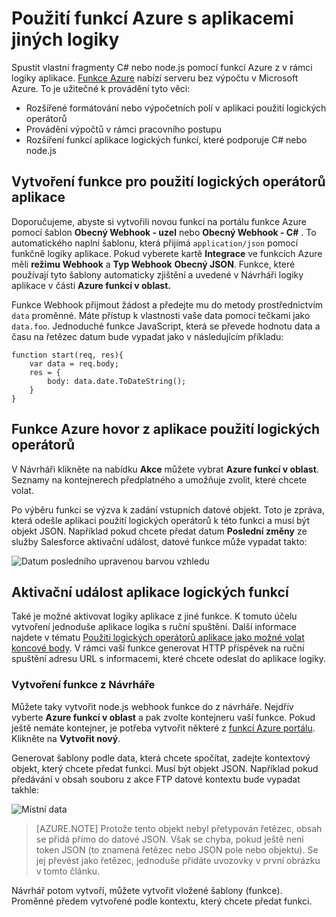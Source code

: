 <properties
   pageTitle="Použití Azure funkcí s aplikacemi jiných logiky | Microsoft Azure"
   description="Informace o použití funkce Azure s aplikacemi jiných logiky"
   services="logic-apps,functions"
   documentationCenter=".net,nodejs,java"
   authors="jeffhollan"
   manager="dwrede"
   editor=""/>

<tags
   ms.service="logic-apps"
   ms.devlang="multiple"
   ms.topic="article"
   ms.tgt_pltfrm="na"
   ms.workload="integration"
   ms.date="10/18/2016"
   ms.author="jehollan"/>

# <a name="using-azure-functions-with-logic-apps"></a>Použití funkcí Azure s aplikacemi jiných logiky

Spustit vlastní fragmenty C# nebo node.js pomocí funkcí Azure z v rámci logiky aplikace.  [Funkce Azure](../azure-functions/functions-overview.md) nabízí serveru bez výpočtu v Microsoft Azure. To je užitečné k provádění tyto věci:

* Rozšířené formátování nebo výpočetních polí v aplikaci použití logických operátorů
* Provádění výpočtů v rámci pracovního postupu
* Rozšíření funkcí aplikace logických funkcí, které podporuje C# nebo node.js

## <a name="create-a-function-for-logic-apps"></a>Vytvoření funkce pro použití logických operátorů aplikace

Doporučujeme, abyste si vytvořili novou funkci na portálu funkce Azure pomocí šablon **Obecný Webhook - uzel** nebo **Obecný Webhook - C#** . To automatického naplní šablonu, která přijímá `application/json` pomocí funkčně logiky aplikace.  Pokud vyberete kartě **Integrace** ve funkcích Azure měli **režimu** **Webhook** a **Typ Webhook** **Obecný JSON**.  Funkce, které používají tyto šablony automaticky zjištění a uvedené v Návrháři logiky aplikace v části **Azure funkcí v oblast.**

Funkce Webhook přijmout žádost a předejte mu do metody prostřednictvím `data` proměnné. Máte přístup k vlastnosti vaše data pomocí tečkami jako `data.foo`.  Jednoduché funkce JavaScript, která se převede hodnotu data a času na řetězec datum bude vypadat jako v následujícím příkladu:

```
function start(req, res){
    var data = req.body;
    res = {
        body: data.date.ToDateString();
    }
}
```

## <a name="call-azure-functions-from-a-logic-app"></a>Funkce Azure hovor z aplikace použití logických operátorů

V Návrháři klikněte na nabídku **Akce** můžete vybrat **Azure funkcí v oblast**.  Seznamy na kontejnerech předplatného a umožňuje zvolit, které chcete volat.  

Po výběru funkci se výzva k zadání vstupních datové objekt. Toto je zpráva, která odešle aplikaci použití logických operátorů k této funkci a musí být objekt JSON. Například pokud chcete předat datum **Poslední změny** ze služby Salesforce aktivační událost, datové funkce může vypadat takto:

![Datum posledního upravenou barvou vzhledu][1]

## <a name="trigger-logic-apps-from-a-function"></a>Aktivační událost aplikace logických funkcí

Také je možné aktivovat logiky aplikace z jiné funkce.  K tomuto účelu vytvoření jednoduše aplikace logika s ruční spuštění. Další informace najdete v tématu [Použití logických operátorů aplikace jako možné volat koncové body](app-service-logic-http-endpoint.md).  V rámci vaší funkce generovat HTTP příspěvek na ruční spuštění adresu URL s informacemi, které chcete odeslat do aplikace logiky.

### <a name="create-a-function-from-the-designer"></a>Vytvoření funkce z Návrháře

Můžete taky vytvořit node.js webhook funkce do z návrháře. Nejdřív vyberte **Azure funkcí v oblast** a pak zvolte kontejneru vaší funkce.  Pokud ještě nemáte kontejner, je potřeba vytvořit některé z [funkcí Azure portálu](https://functions.azure.com/signin). Klikněte na **Vytvořit nový**.  

Generovat šablony podle data, která chcete spočítat, zadejte kontextový objekt, který chcete předat funkci. Musí být objekt JSON. Například pokud předávání v obsah souboru z akce FTP datové kontextu bude vypadat takhle:

![Místní data][2]

>[AZURE.NOTE] Protože tento objekt nebyl přetypován řetězec, obsah se přidá přímo do datové JSON. Však se chyba, pokud ještě není token JSON (to znamená řetězec nebo JSON pole nebo objektu). Se jej převést jako řetězec, jednoduše přidáte uvozovky v první obrázku v tomto článku.

Návrhář potom vytvoří, můžete vytvořit vložené šablony (funkce). Proměnné předem vytvořené podle kontextu, který chcete předat funkci.




<!--Image references-->
[1]: ./media/app-service-logic-azure-functions/callFunction.png
[2]: ./media/app-service-logic-azure-functions/createFunction.png
